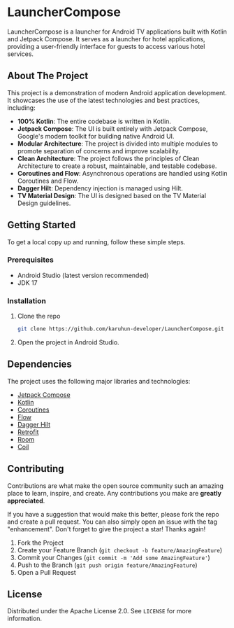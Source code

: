 # LauncherCompose

LauncherCompose is a launcher for Android TV applications built with Kotlin and Jetpack Compose. It serves as a launcher for hotel applications, providing a user-friendly interface for guests to access various hotel services.

## About The Project

This project is a demonstration of modern Android application development. It showcases the use of the latest technologies and best practices, including:

*   **100% Kotlin**: The entire codebase is written in Kotlin.
*   **Jetpack Compose**: The UI is built entirely with Jetpack Compose, Google's modern toolkit for building native Android UI.
*   **Modular Architecture**: The project is divided into multiple modules to promote separation of concerns and improve scalability.
*   **Clean Architecture**: The project follows the principles of Clean Architecture to create a robust, maintainable, and testable codebase.
*   **Coroutines and Flow**: Asynchronous operations are handled using Kotlin Coroutines and Flow.
*   **Dagger Hilt**: Dependency injection is managed using Hilt.
*   **TV Material Design**: The UI is designed based on the TV Material Design guidelines.

## Getting Started

To get a local copy up and running, follow these simple steps.

### Prerequisites

*   Android Studio (latest version recommended)
*   JDK 17

### Installation

1.  Clone the repo
    ```sh
    git clone https://github.com/karuhun-developer/LauncherCompose.git
    ```
2.  Open the project in Android Studio.

## Dependencies

The project uses the following major libraries and technologies:

*   [Jetpack Compose](https://developer.android.com/jetpack/compose)
*   [Kotlin](https://kotlinlang.org/)
*   [Coroutines](https://kotlinlang.org/docs/reference/coroutines-overview.html)
*   [Flow](https://kotlin.github.io/kotlinx.coroutines/kotlinx-coroutines-core/kotlinx.coroutines.flow/)
*   [Dagger Hilt](https://dagger.dev/hilt/)
*   [Retrofit](https://square.github.io/retrofit/)
*   [Room](https://developer.android.com/training/data-storage/room)
*   [Coil](https://coil-kt.github.io/coil/)

## Contributing

Contributions are what make the open source community such an amazing place to learn, inspire, and create. Any contributions you make are **greatly appreciated**.

If you have a suggestion that would make this better, please fork the repo and create a pull request. You can also simply open an issue with the tag "enhancement".
Don't forget to give the project a star! Thanks again!

1.  Fork the Project
2.  Create your Feature Branch (`git checkout -b feature/AmazingFeature`)
3.  Commit your Changes (`git commit -m 'Add some AmazingFeature'`)
4.  Push to the Branch (`git push origin feature/AmazingFeature`)
5.  Open a Pull Request

## License

Distributed under the Apache License 2.0. See `LICENSE` for more information.

